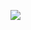 <!--
id: 2461623196
link: http://tumblr.atmos.org/post/2461623196
slug: 
date: Sat Dec 25 2010 14:40:28 GMT-0800 (PST)
publish: 2010-12-025
tags: 
title: 
-->


![](http://25.media.tumblr.com/tumblr_ldg1dqD9GV1qblo3wo1_500.jpg)

